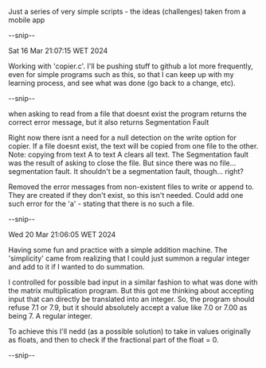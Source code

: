 Just a series of very simple scripts - the ideas (challenges) taken from a mobile app

--snip--

Sat 16 Mar 21:07:15 WET 2024

Working with 'copier.c'. I'll be pushing stuff to github a lot more frequently, even for simple programs such as this, so that I can keep up with my learning process, and see what was done (go back to a change, etc).

--snip--

when asking to read from a file that doesnt exist the program returns the correct error message, but it also returns Segmentation Fault

Right now there isnt a need for a null detection on the write option for copier. If a file doesnt exist, the text will be copied from one file to the other.
Note: copying from text A to text A clears all text.
The Segmentation fault was the result of asking to close the file. But since there was no file... segmentation fault. It shouldn't be a segmentation fault, though... right?

Removed the error messages from non-existent files to write or append to. They are created if they don't exist, so this isn't needed. Could add one such error for the 'a' - stating that there is no such a file.

--snip--

Wed 20 Mar 21:06:05 WET 2024

Having some fun and practice with a simple addition machine. The 'simplicity' came from realizing that I could just summon a regular integer and add to it if I wanted to do summation.

I controlled for possible bad input in a similar fashion to what was done with the matrix multiplication program. But this got me thinking about accepting input that can directly be translated into an integer. So, the program should refuse 7.1 or 7.9, but it should absolutely accept a value like 7.0 or 7.00 as being 7. A regular integer.

To achieve this I'll nedd (as a possible solution) to take in values originally as floats, and then to check if the fractional part of the float = 0.

--snip--


